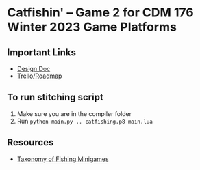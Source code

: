 # Catfishin' – Game 2 for CDM 176 Winter 2023 Game Platforms
## Important Links
- [Design Doc](https://docs.google.com/document/d/1ScRI8akqIY6HDqpaGfosDWykQ98XlAyIp55qk6JtXw0/edit?usp=sharing)
- [Trello/Roadmap](https://trello.com/b/wfeU2PKI/catfishin)

## To run stitching script
1) Make sure you are in the compiler folder
2) Run
```python main.py .. catfishing.p8 main.lua```

## Resources
- [Taxonomy of Fishing Minigames](https://www.gamedeveloper.com/disciplines/taxonomy-of-fishing-mini-games)